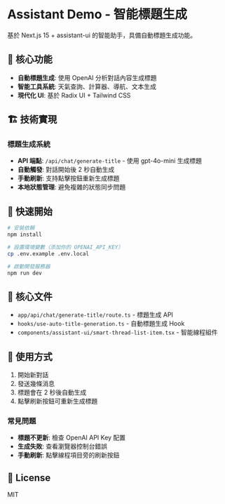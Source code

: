 # Assistant Demo - 智能標題生成

基於 Next.js 15 + assistant-ui 的智能助手，具備自動標題生成功能。

## 🎯 核心功能

- **自動標題生成**: 使用 OpenAI 分析對話內容生成標題
- **智能工具系統**: 天氣查詢、計算器、導航、文本生成
- **現代化 UI**: 基於 Radix UI + Tailwind CSS

## 🏗️ 技術實現

### 標題生成系統
- **API 端點**: `/api/chat/generate-title` - 使用 gpt-4o-mini 生成標題
- **自動觸發**: 對話開始後 2 秒自動生成
- **手動刷新**: 支持點擊按鈕重新生成標題
- **本地狀態管理**: 避免複雜的狀態同步問題

## 🚀 快速開始

```bash
# 安裝依賴
npm install

# 設置環境變數（添加你的 OPENAI_API_KEY）
cp .env.example .env.local

# 啟動開發服務器
npm run dev
```

## 📁 核心文件

- `app/api/chat/generate-title/route.ts` - 標題生成 API
- `hooks/use-auto-title-generation.ts` - 自動標題生成 Hook
- `components/assistant-ui/smart-thread-list-item.tsx` - 智能線程組件

## 🎯 使用方式

1. 開始新對話
2. 發送幾條消息
3. 標題會在 2 秒後自動生成
4. 點擊刷新按鈕可重新生成標題

### 常見問題

- **標題不更新**: 檢查 OpenAI API Key 配置
- **生成失敗**: 查看瀏覽器控制台錯誤
- **手動刷新**: 點擊線程項目旁的刷新按鈕

## 📄 License

MIT
